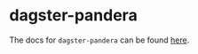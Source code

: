 # dagster-pandera

The docs for `dagster-pandera` can be found
[here](https://docs.dagster.io/api/python-api/libraries/dagster-pandera).
